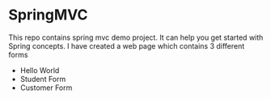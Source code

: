 # SpringMVC
This repo contains spring mvc demo project. 
It can help you get started with Spring concepts.
I have created a web page which contains 3 different forms 
  - Hello World
  - Student Form
  - Customer Form 

